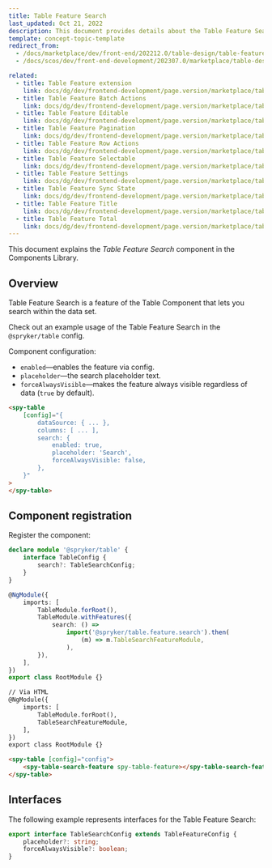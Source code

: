 ```yaml
---
title: Table Feature Search
last_updated: Oct 21, 2022
description: This document provides details about the Table Feature Search component in the Components Library.
template: concept-topic-template
redirect_from:
  - /docs/marketplace/dev/front-end/202212.0/table-design/table-features/table-feature-search.html
  - /docs/scos/dev/front-end-development/202307.0/marketplace/table-design/table-feature-extension/table-feature-search.html

related:
  - title: Table Feature extension
    link: docs/dg/dev/frontend-development/page.version/marketplace/table-design/table-feature-extension/table-feature-extension.html
  - title: Table Feature Batch Actions
    link: docs/dg/dev/frontend-development/page.version/marketplace/table-design/table-feature-extension/table-feature-batch-actions.html
  - title: Table Feature Editable
    link: docs/dg/dev/frontend-development/page.version/marketplace/table-design/table-feature-extension/table-feature-editable.html
  - title: Table Feature Pagination
    link: docs/dg/dev/frontend-development/page.version/marketplace/table-design/table-feature-extension/table-feature-pagination.html
  - title: Table Feature Row Actions
    link: docs/dg/dev/frontend-development/page.version/marketplace/table-design/table-feature-extension/table-feature-row-actions.html
  - title: Table Feature Selectable
    link: docs/dg/dev/frontend-development/page.version/marketplace/table-design/table-feature-extension/table-feature-selectable.html
  - title: Table Feature Settings
    link: docs/dg/dev/frontend-development/page.version/marketplace/table-design/table-feature-extension/table-feature-settings.html
  - title: Table Feature Sync State
    link: docs/dg/dev/frontend-development/page.version/marketplace/table-design/table-feature-extension/table-feature-sync-state.html
  - title: Table Feature Title
    link: docs/dg/dev/frontend-development/page.version/marketplace/table-design/table-feature-extension/table-feature-title.html
  - title: Table Feature Total
    link: docs/dg/dev/frontend-development/page.version/marketplace/table-design/table-feature-extension/table-feature-total.html
---
```


This document explains the *Table Feature Search* component in the Components Library.

## Overview

Table Feature Search is a feature of the Table Component that lets you search within the data set.

Check out an example usage of the Table Feature Search in the `@spryker/table` config.

Component configuration:

- `enabled`—enables the feature via config.
- `placeholder`—the search placeholder text.
- `forceAlwaysVisible`—makes the feature always visible regardless of data (`true` by default).

```html
<spy-table
    [config]="{
        dataSource: { ... },
        columns: [ ... ],
        search: {
            enabled: true,
            placeholder: 'Search',
            forceAlwaysVisible: false,
        },                                                                                       
    }"
>
</spy-table>
```

## Component registration

Register the component:

```ts
declare module '@spryker/table' {
    interface TableConfig {
        search?: TableSearchConfig;
    }
}

@NgModule({
    imports: [
        TableModule.forRoot(),
        TableModule.withFeatures({
            search: () =>
                import('@spryker/table.feature.search').then(
                    (m) => m.TableSearchFeatureModule,
                ),
        }),
    ],
})
export class RootModule {}
```

```html
// Via HTML
@NgModule({
    imports: [
        TableModule.forRoot(),
        TableSearchFeatureModule,
    ],
})
export class RootModule {}

<spy-table [config]="config">
    <spy-table-search-feature spy-table-feature></spy-table-search-feature>
</spy-table>
```

## Interfaces

The following example represents interfaces for the Table Feature Search:

```ts
export interface TableSearchConfig extends TableFeatureConfig {
    placeholder?: string;
    forceAlwaysVisible?: boolean;
}
```
